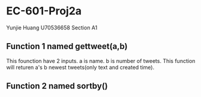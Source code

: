 # EC-601-Proj2a
Yunjie Huang
U70536658
Section A1

## Function 1 named gettweet(a,b)
This founction have 2 inputs.
a is name.
b is number of tweets.
This function will returen a's b newest tweets(only text and created time).

## Function 2 named sortby()

